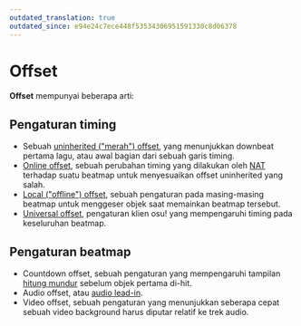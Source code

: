 ```yaml
---
outdated_translation: true
outdated_since: e94e24c7ece448f53534306951591330c8d06378
---
```


# Offset

**Offset** mempunyai beberapa arti:

## Pengaturan timing

- Sebuah [uninherited ("merah") offset](/wiki/Offset), yang menunjukkan downbeat pertama lagu, atau awal bagian dari sebuah garis timing.
- [Online offset](/wiki/Offset/Online_offset), sebuah perubahan timing yang dilakukan oleh [NAT](/wiki/People/Nomination_Assessment_Team) terhadap suatu beatmap untuk menyesuaikan offset uninherited yang salah.
- [Local ("offline") offset](/wiki/Offset/Local_offset), sebuah pengaturan pada masing-masing beatmap untuk menggeser objek saat memainkan beatmap tersebut.
- [Universal offset](/wiki/Offset/Universal_offset), pengaturan klien osu! yang mempengaruhi timing pada keseluruhan beatmap.

## Pengaturan beatmap

- Countdown offset, sebuah pengaturan yang mempengaruhi tampilan [hitung mundur](/wiki/Beatmap/Countdown) sebelum objek pertama di-hit.
- Audio offset, atau [audio lead-in](/wiki/Beatmap/Lead-in_time).
- Video offset, sebuah pengaturan yang menunjukkan seberapa cepat sebuah video background harus diputar relatif ke trek audio.
